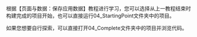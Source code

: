 根据【页面与数据：保存应用数据】教程进行学习，您可以选择从上一教程结束时构建完成的项目开始，也可以直接运行04_StartingPoint文件夹中的项目。

如果您想要自行探索，可以直接打开04_Complete文件夹中的项目并浏览代码。


